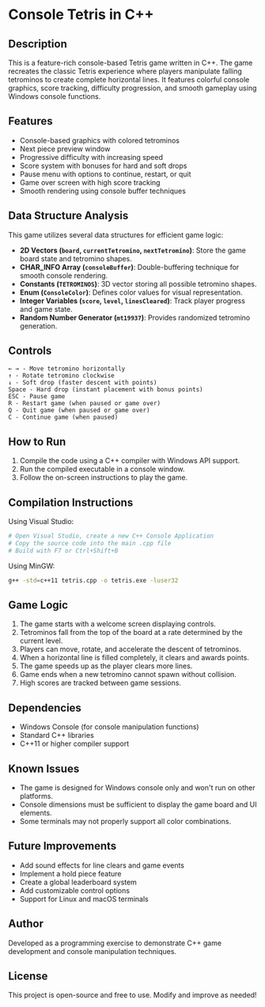 # Console Tetris in C++

## Description
This is a feature-rich console-based Tetris game written in C++. The game recreates the classic Tetris experience where players manipulate falling tetrominos to create complete horizontal lines. It features colorful console graphics, score tracking, difficulty progression, and smooth gameplay using Windows console functions.

## Features
- Console-based graphics with colored tetrominos
- Next piece preview window
- Progressive difficulty with increasing speed
- Score system with bonuses for hard and soft drops
- Pause menu with options to continue, restart, or quit
- Game over screen with high score tracking
- Smooth rendering using console buffer techniques

## Data Structure Analysis
This game utilizes several data structures for efficient game logic:
- **2D Vectors (`board`, `currentTetromino`, `nextTetromino`)**: Store the game board state and tetromino shapes.
- **CHAR_INFO Array (`consoleBuffer`)**: Double-buffering technique for smooth console rendering.
- **Constants (`TETROMINOS`)**: 3D vector storing all possible tetromino shapes.
- **Enum (`ConsoleColor`)**: Defines color values for visual representation.
- **Integer Variables (`score`, `level`, `linesCleared`)**: Track player progress and game state.
- **Random Number Generator (`mt19937`)**: Provides randomized tetromino generation.

## Controls
```
← → - Move tetromino horizontally
↑ - Rotate tetromino clockwise
↓ - Soft drop (faster descent with points)
Space - Hard drop (instant placement with bonus points)
ESC - Pause game
R - Restart game (when paused or game over)
Q - Quit game (when paused or game over)
C - Continue game (when paused)
```

## How to Run
1. Compile the code using a C++ compiler with Windows API support.
2. Run the compiled executable in a console window.
3. Follow the on-screen instructions to play the game.

## Compilation Instructions
Using Visual Studio:
```sh
# Open Visual Studio, create a new C++ Console Application
# Copy the source code into the main .cpp file
# Build with F7 or Ctrl+Shift+B
```

Using MinGW:
```sh
g++ -std=c++11 tetris.cpp -o tetris.exe -luser32
```

## Game Logic
1. The game starts with a welcome screen displaying controls.
2. Tetrominos fall from the top of the board at a rate determined by the current level.
3. Players can move, rotate, and accelerate the descent of tetrominos.
4. When a horizontal line is filled completely, it clears and awards points.
5. The game speeds up as the player clears more lines.
6. Game ends when a new tetromino cannot spawn without collision.
7. High scores are tracked between game sessions.

## Dependencies
- Windows Console (for console manipulation functions)
- Standard C++ libraries
- C++11 or higher compiler support

## Known Issues
- The game is designed for Windows console only and won't run on other platforms.
- Console dimensions must be sufficient to display the game board and UI elements.
- Some terminals may not properly support all color combinations.

## Future Improvements
- Add sound effects for line clears and game events
- Implement a hold piece feature
- Create a global leaderboard system
- Add customizable control options
- Support for Linux and macOS terminals

## Author
Developed as a programming exercise to demonstrate C++ game development and console manipulation techniques.

## License
This project is open-source and free to use. Modify and improve as needed!
